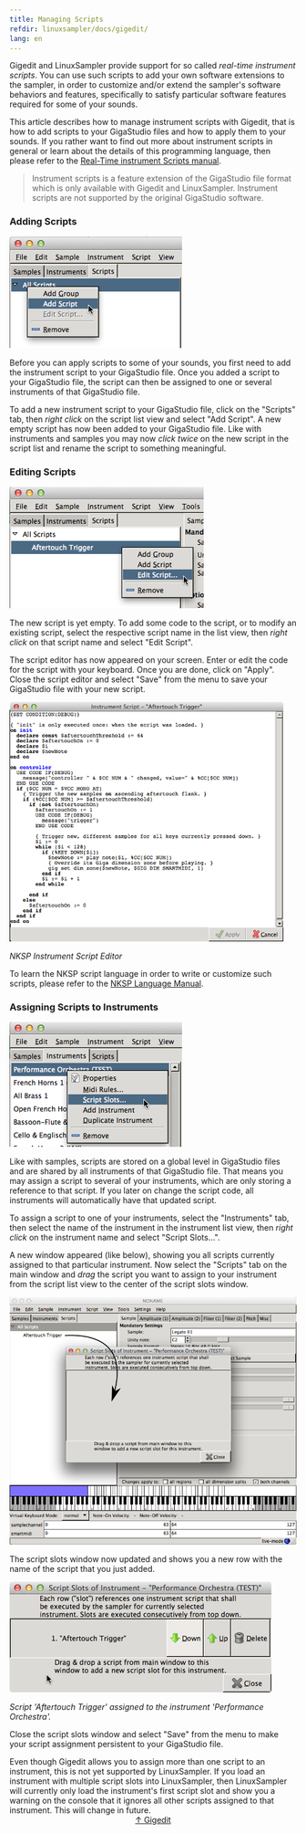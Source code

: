 ```yaml
---
title: Managing Scripts
refdir: linuxsampler/docs/gigedit/
lang: en
---
```

<link rel="stylesheet" href="/linuxsampler/style.css">

Gigedit and LinuxSampler provide support for so called *real-time instrument
scripts*. You can use such scripts to add your own software extensions to the
sampler, in order to customize and/or extend the sampler's software behaviors and
features, specifically to satisfy particular software features required for some
of your sounds.

This article describes how to manage instrument scripts with Gigedit, that is how
to add scripts to your GigaStudio files and how to apply them to your sounds. If
you rather want to find out more about instrument scripts in general or learn
about the details of this programming language, then please refer to the
[Real-Time instrument Scripts manual](../nksp).

> Instrument scripts is a feature extension of the GigaStudio file format which
is only available with Gigedit and LinuxSampler. Instrument scripts are not
supported by the original GigaStudio software.

### Adding Scripts

<img src="gigedit_script_add.png" alt="Gigedit add script" class="img-responsive">

Before you can apply scripts to some of your sounds, you first need to add the
instrument script to your GigaStudio file. Once you added a script to your
GigaStudio file, the script can then be assigned to one or several instruments
of that GigaStudio file.

To add a new instrument script to your GigaStudio file, click on the "Scripts"
tab, then *right click* on the script list view and select "Add Script". A new
empty script has now been added to your GigaStudio file. Like with instruments
and samples you may now *click twice* on the new script in the script list and
rename the script to something meaningful.

### Editing Scripts

<img src="gigedit_script_edit.png" alt="Gigedit edit script" class="img-responsive">

The new script is yet empty. To add some code to the script, or to modify an
existing script, select the respective script name in the list view, then *right
click* on that script name and select "Edit Script".

The script editor has now appeared on your screen. Enter or edit the code for the
script with your keyboard. Once you are done, click on "Apply". Close the script
editor and select "Save" from the menu to save your GigaStudio file with your
new script.

<img src="gigedit_script_editor.png" alt="Gigedit script editor" class="img-responsive">

*NKSP Instrument Script Editor*

To learn the NKSP script language in order to write or customize such scripts,
please refer to the [NKSP Language Manual](../nksp/language).

### Assigning Scripts to Instruments

<img src="gigedit_script_slots_open.png" alt="Gigedit script slots open" class="img-responsive">

Like with samples, scripts are stored on a global level in GigaStudio files and
are shared by all instruments of that GigaStudio file. That means you may assign
a script to several of your instruments, which are only storing a reference to
that script. If you later on change the script code, all instruments will
automatically have that updated script.

To assign a script to one of your instruments, select the "Instruments" tab,
then select the name of the instrument in the instrument list view, then *right
click* on the instrument name and select "Script Slots...".

A new window appeared (like below), showing you all scripts currently assigned
to that particular instrument. Now select the "Scripts" tab on the main window
and *drag* the script you want to assign to your instrument from the script list
view to the center of the script slots window.

<img src="gigedit_script_drag.png" alt="Gigedit script drag" class="img-responsive">

The script slots window now updated and shows you a new row with the name of the
script that you just added.

<img src="gigedit_script_one_slot.png" alt="Gigedit script one slot" class="img-responsive">

*Script 'Aftertouch Trigger' assigned to the instrument 'Performance Orchestra'.*

Close the script slots window and select "Save" from the menu to make your script
assignment persistent to your GigaStudio file.

<note class="important">
Even though Gigedit allows you to assign more than one script to an instrument,
this is not yet supported by LinuxSampler. If you load an instrument with
multiple script slots into LinuxSampler, then LinuxSampler will currently only
load the instrument's first script slot and show you a warning on the console
that it ignores all other scripts assigned to that instrument. This will change
in future.
</note>

<br>
<div align="center"><a href=".">↑ Gigedit</a></div>
